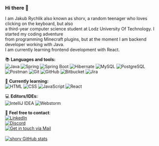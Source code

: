 ### Hi there 👋

I am Jakub Rychlik also known as shorv, a random teenager who loves clicking on the keyboard, but also</br>
a third-year computer science student at Lodz University Of Technology. I started my coding adventure</br>
from programming Minecraft plugins, but at the moment I am backend developer working with Java.</br>
I am currently learning frontend development with React.</br>

📚 **Languages and tools:**  
<img alt="Java" src="https://img.shields.io/badge/java-%23ED8B00.svg?style=for-the-badge&logo=java&logoColor=white"/>
<img alt="Spring" src="https://img.shields.io/badge/spring-%236DB33F.svg?style=for-the-badge&logo=spring&logoColor=white"/>
<img alt="Spring Boot" src="https://img.shields.io/badge/Spring_Boot-F2F4F9?style=for-the-badge&logo=spring-boot"/>
<img alt="Hibernate" src="https://img.shields.io/badge/Hibernate-59666C?style=for-the-badge&logo=Hibernate&logoColor=white"/>
<img alt="MySQL" src="https://img.shields.io/badge/MySQL-005C84?style=for-the-badge&logo=mysql&logoColor=white"/>
<img alt="PostgreSQL" src="https://img.shields.io/badge/postgres-%23316192.svg?style=for-the-badge&logo=postgresql&logoColor=white"/> </br>
<img alt="Postman" src ="https://img.shields.io/badge/Postman-FF6C37?style=for-the-badge&logo=Postman&logoColor=white"/>
<img alt="Git" src="https://img.shields.io/badge/git-%23F05033.svg?style=for-the-badge&logo=git&logoColor=white"/>
<img alt="GitHub" src="https://img.shields.io/badge/github-%23121011.svg?style=for-the-badge&logo=github&logoColor=white"/>
<img alt="Bitbucket" src="https://img.shields.io/badge/bitbucket-%230047B3.svg?style=for-the-badge&logo=bitbucket&logoColor=white"/>
<img alt="Jira" src="https://img.shields.io/badge/jira-%230A0FFF.svg?style=for-the-badge&logo=jira&logoColor=white"/>

🧠 **Currently learning:**</br>
<img alt="HTML" src="https://img.shields.io/badge/html5-%23E34F26.svg?style=for-the-badge&logo=html5&logoColor=white"/>
<img alt="CSS" src="https://img.shields.io/badge/css3-%231572B6.svg?style=for-the-badge&logo=css3&logoColor=white"/>
<img alt="JavaScript" src="https://img.shields.io/badge/javascript-%23323330.svg?style=for-the-badge&logo=javascript&logoColor=%23F7DF1E"/>
<img alt="React" src="https://img.shields.io/badge/react-%2320232a.svg?style=for-the-badge&logo=react&logoColor=%2361DAFB"/>

💻 **Editors/IDEs:**</br>
<img alt="IntelliJ IDEA" src="https://img.shields.io/badge/IntelliJIDEA-000000.svg?style=for-the-badge&logo=intellij-idea&logoColor=white"/>
<img alt="Webstorm" src="https://img.shields.io/badge/webstorm-143?style=for-the-badge&logo=webstorm&logoColor=white&color=black"/>

📩 **Feel free to contact**:</br>
[![LinkedIn](https://img.shields.io/badge/linkedin-%230077B5.svg?style=for-the-badge&logo=linkedin&logoColor=white)](https://www.linkedin.com/in/jakub-rychlik-992b96217/)</br>
[![Discord](https://img.shields.io/badge/shorv%230400-%237289DA.svg?style=for-the-badge&logo=discord&logoColor=white)](https://github.com/shorv)</br>
[![Get in touch via Mail](https://img.shields.io/badge/kontakt.rychlik@gmail.com-D14836?style=for-the-badge&logo=gmail&logoColor=white)](mailto:kontakt.rychlik@gmail.com)</br></br>
[![shorv GitHub stats](https://github-readme-stats.vercel.app/api?username=shorv&show_icons=true&theme=gruvbox&count_private=true)](https://github.com/shorv)
